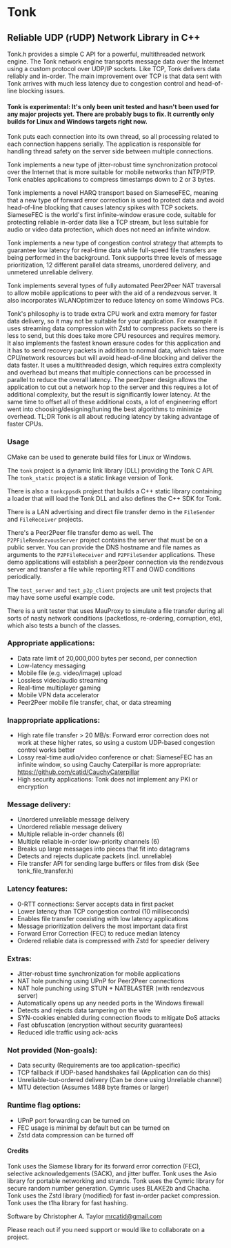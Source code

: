 # Tonk
## Reliable UDP (rUDP) Network Library in C++

Tonk.h provides a simple C API for a powerful, multithreaded network engine.
The Tonk network engine transports message data over the Internet using a
custom protocol over UDP/IP sockets.  Like TCP, Tonk delivers data reliably
and in-order.  The main improvement over TCP is that data sent with Tonk
arrives with much less latency due to congestion control and head-of-line
blocking issues.

#### Tonk is experimental: It's only been unit tested and hasn't been used for any major projects yet.  There are probably bugs to fix.  It currently only builds for Linux and Windows targets right now.

Tonk puts each connection into its own thread, so all processing related to
each connection happens serially.  The application is responsible for
handling thread safety on the server side between multiple connections.

Tonk implements a new type of jitter-robust time synchronization protocol
over the Internet that is more suitable for mobile networks than NTP/PTP.
Tonk enables applications to compress timestamps down to 2 or 3 bytes.

Tonk implements a novel HARQ transport based on SiameseFEC, meaning that a
new type of forward error correction is used to protect data and avoid
head-of-line blocking that causes latency spikes with TCP sockets.
SiameseFEC is the world's first infinite-window erasure code, suitable for
protecting reliable in-order data like a TCP stream, but less suitable for
audio or video data protection, which does not need an infinite window.

Tonk implements a new type of congestion control strategy that attempts to
guarantee low latency for real-time data while full-speed file transfers
are being performed in the background.  Tonk supports three levels of
message prioritization, 12 different parallel data streams, unordered
delivery, and unmetered unreliable delivery.

Tonk implements several types of fully automated Peer2Peer NAT traversal to
allow mobile applications to peer with the aid of a rendezvous server.
It also incorporates WLANOptimizer to reduce latency on some Windows PCs.

Tonk's philosophy is to trade extra CPU work and extra memory for faster
data delivery, so it may not be suitable for your application.  For example
it uses streaming data compression with Zstd to compress packets so there is
less to send, but this does take more CPU resources and requires memory.
It also implements the fastest known erasure codes for this application and
it has to send recovery packets in addition to normal data, which takes more
CPU/network resources but will avoid head-of-line blocking and deliver the
data faster.  It uses a multithreaded design, which requires extra complexity
and overhead but means that multiple connections can be processed in parallel
to reduce the overall latency.  The peer2peer design allows the application
to cut out a network hop to the server and this requires a lot of additional
complexity, but the result is significantly lower latency.  At the same time
to offset all of these additional costs, a lot of engineering effort went
into choosing/designing/tuning the best algorithms to minimize overhead.
TL;DR Tonk is all about reducing latency by taking advantage of faster CPUs.


### Usage

CMake can be used to generate build files for Linux or Windows.

The `tonk` project is a dynamic link library (DLL) providing the Tonk C API.
The `tonk_static` project is a static linkage version of Tonk.

There is also a `tonkcppsdk` project that builds a C++ static library containing
a loader that will load the Tonk DLL and also defines the C++ SDK for Tonk.

There is a LAN advertising and direct file transfer demo in the `FileSender` and `FileReceiver` projects.

There's a Peer2Peer file transfer demo as well.  The `P2PFileRendezvousServer` project contains the server that must be on a public server.  You can provide the DNS hostname and file names as arguments to the `P2PFileReceiver` and `P2PFileSender` applications.  These demo applications will establish a peer2peer connection via the rendezvous server and transfer a file while reporting RTT and OWD conditions periodically.

The `test_server` and `test_p2p_client` projects are unit test projects that may have some useful example code.

There is a unit tester that uses MauProxy to simulate a file transfer during all
sorts of nasty network conditions (packetloss, re-ordering, corruption, etc),
which also tests a bunch of the classes.


### Appropriate applications:

+ Data rate limit of 20,000,000 bytes per second, per connection
+ Low-latency messaging
+ Mobile file (e.g. video/image) upload
+ Lossless video/audio streaming
+ Real-time multiplayer gaming
+ Mobile VPN data accelerator
+ Peer2Peer mobile file transfer, chat, or data streaming

### Inappropriate applications:

- High rate file transfer > 20 MB/s: Forward error correction does not work at these higher rates, so using a custom UDP-based congestion control works better
- Lossy real-time audio/video conference or chat: SiameseFEC has an infinite window, so using Cauchy Caterpillar is more appropriate: https://github.com/catid/CauchyCaterpillar
- High security applications: Tonk does not implement any PKI or encryption

### Message delivery:

+ Unordered unreliable message delivery
+ Unordered reliable message delivery
+ Multiple reliable in-order channels (6)
+ Multiple reliable in-order low-priority channels (6)
+ Breaks up large messages into pieces that fit into datagrams
+ Detects and rejects duplicate packets (incl. unreliable)
+ File transfer API for sending large buffers or files from disk (See tonk_file_transfer.h)

### Latency features:

+ 0-RTT connections: Server accepts data in first packet
+ Lower latency than TCP congestion control (10 milliseconds)
+ Enables file transfer coexisting with low latency applications
+ Message prioritization delivers the most important data first
+ Forward Error Correction (FEC) to reduce median latency
+ Ordered reliable data is compressed with Zstd for speedier delivery

### Extras:

+ Jitter-robust time synchronization for mobile applications
+ NAT hole punching using UPnP for Peer2Peer connections
+ NAT hole punching using STUN + NATBLASTER (with rendezvous server)
+ Automatically opens up any needed ports in the Windows firewall
+ Detects and rejects data tampering on the wire
+ SYN-cookies enabled during connection floods to mitigate DoS attacks
+ Fast obfuscation (encryption without security guarantees)
+ Reduced idle traffic using ack-acks

### Not provided (Non-goals):

- Data security (Requirements are too application-specific)
- TCP fallback if UDP-based handshakes fail (Application can do this)
- Unreliable-but-ordered delivery (Can be done using Unreliable channel)
- MTU detection (Assumes 1488 byte frames or larger)

### Runtime flag options:

+ UPnP port forwarding can be turned on
+ FEC usage is minimal by default but can be turned on
+ Zstd data compression can be turned off


#### Credits

Tonk uses the Siamese library for its forward error correction (FEC),
    selective acknowledgements (SACK), and jitter buffer.
Tonk uses the Asio library for portable networking and strands.
Tonk uses the Cymric library for secure random number generation.
    Cymric uses BLAKE2b and Chacha.
Tonk uses the Zstd library (modified) for fast in-order packet compression.
Tonk uses the t1ha library for fast hashing.

Software by Christopher A. Taylor mrcatid@gmail.com

Please reach out if you need support or would like to collaborate on a project.
